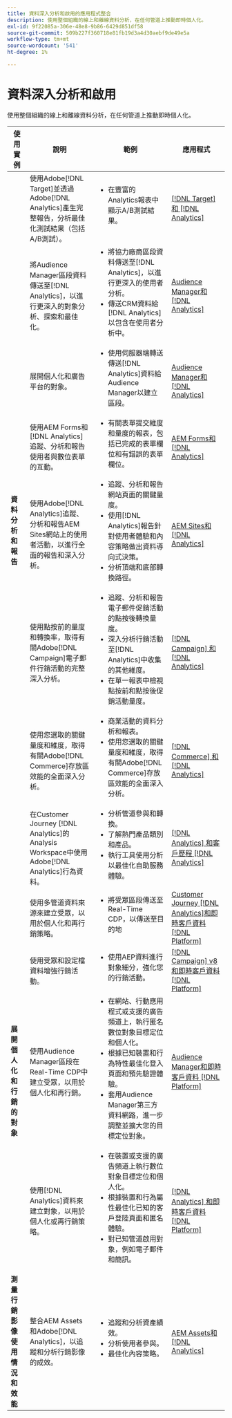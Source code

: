 ```yaml
---
title: 資料深入分析和啟用的應用程式整合
description: 使用整個組織的線上和離線資料分析，在任何管道上推動即時個人化。
exl-id: 9f22085a-306e-48e8-9b86-6429d851df58
source-git-commit: 509b227f360718e81fb19d3a4d30aebf9de49e5a
workflow-type: tm+mt
source-wordcount: '541'
ht-degree: 1%

---
```


# 資料深入分析和啟用

使用整個組織的線上和離線資料分析，在任何管道上推動即時個人化。

<table>

<thead>
    <tr>
      <th>使用實例</th>
      <th>說明</th>
      <th>範例</th>
      <th>應用程式</th>
    </tr>
  </thead>

<tbody>
  <!--  ROW 2  -->
 <tr>
   <td rowspan="8"><b>資料分析和報告</b></td>

<!--  ROW 2a  -->
<td>使用Adobe[!DNL Target]並透過Adobe[!DNL Analytics]產生完整報告，分析最佳化測試結果（包括A/B測試）。</td>
   <td><ul style="margin-top: 0;">
        <li>在豐富的Analytics報表中顯示A/B測試結果。</li>
       </ul></td>
   <td><a href="../integrations-between-applications/target/target-analytics.md" target="_blank" rel="noopener noreferrer">[!DNL Target] 和 [!DNL Analytics]</a></td>
  </tr>

<!--  ROW 2b  -->
<tr>
   <td>將Audience Manager區段資料傳送至[!DNL Analytics]，以進行更深入的對象分析、探索和最佳化。</td>
    <td><ul style="margin-top: 0;">
        <li>將協力廠商區段資料傳送至[!DNL Analytics]，以進行更深入的使用者分析。</li>
        <li>傳送CRM資料給[!DNL Analytics]以包含在使用者分析中。</li>
       </ul></td>
   <td><a href="../integrations-between-applications/aam/aam-analytics.md" target="_blank" rel="noopener noreferrer">Audience Manager和 [!DNL Analytics]</a></td>
 </tr>

<!--  ROW 2c -->
<tr>
   <td>展開個人化和廣告平台的對象。</td>
    <td><ul style="margin-top: 0;">
        <li>使用伺服器端轉送傳送[!DNL Analytics]資料給Audience Manager以建立區段。</li>
       </ul></td>
   <td><a href="../integrations-between-applications/aam/aam-analytics.md" target="_blank" rel="noopener noreferrer">Audience Manager和 [!DNL Analytics]</a></td>
 </tr>

<!--  ROW 2d  -->
<tr>
   <td>使用AEM Forms和[!DNL Analytics]追蹤、分析和報告使用者與數位表單的互動。 </td>
   <td><ul style="margin-top: 0;">
        <li>有關表單提交維度和量度的報表，包括已完成的表單欄位和有錯誤的表單欄位。</li>
       </ul></td>
   <td><a href="../integrations-between-applications/experience-manager/experience-manager-analytics.md" target="_blank" rel="noopener noreferrer">AEM Forms和 [!DNL Analytics]</a></td>
 </tr>

<!--  ROW 2e  -->
<tr>
   <td>使用Adobe[!DNL Analytics]追蹤、分析和報告AEM Sites網站上的使用者活動，以進行全面的報告和深入分析。</td>
   <td><ul style="margin-top: 0;">
        <li>追蹤、分析和報告網站頁面的關鍵量度。</li>
        <li>使用[!DNL Analytics]報告針對使用者體驗和內容策略做出資料導向式決策。</li>
        <li>分析頂端和底部轉換路徑。</li>
       </ul></td>
   <td><a href="../integrations-between-applications/experience-manager/experience-manager-analytics.md" target="_blank" rel="noopener noreferrer">AEM Sites和 [!DNL Analytics]</a></td>
 </tr>

<!--  ROW 2f  -->
<tr>
   <td>使用點按前的量度和轉換率，取得有關Adobe[!DNL Campaign]電子郵件行銷活動的完整深入分析。</td>
   <td><ul style="margin-top: 0;">
        <li>追蹤、分析和報告電子郵件促銷活動的點按後轉換量度。</li>
        <li>深入分析行銷活動至[!DNL Analytics]中收集的其他維度。</li>
        <li>在單一報表中檢視點按前和點按後促銷活動量度。</li>
       </ul></td>
   <td><a href="../integrations-between-applications/campaign/campaign-analytics.md" target="_blank" rel="noopener noreferrer">[!DNL Campaign] 和 [!DNL Analytics]</a></td>
 </tr>

<!--  ROW 2g  -->
<tr>
   <td>使用您選取的關鍵量度和維度，取得有關Adobe[!DNL Commerce]存放區效能的全面深入分析。</td>
   <td><ul style="margin-top: 0;">
        <li>商業活動的資料分析和報表。</li>
        <li>使用您選取的關鍵量度和維度，取得有關Adobe[!DNL Commerce]存放區效能的全面深入分析。</li>
       </ul></td>
   <td><a href="../integrations-between-applications/commerce/commerce-analytics.md" target="_blank" rel="noopener noreferrer">[!DNL Commerce] 和 [!DNL Analytics]</a></td>
 </tr>

<!--  ROW 2h  -->
<tr>
   <td>在Customer Journey [!DNL Analytics]的Analysis Workspace中使用Adobe[!DNL Analytics]行為資料。</td>
   <td><ul style="margin-top: 0;">
        <li>分析管道參與和轉換。</li>
        <li>了解熱門產品類別和產品。</li>
        <li>執行工具使用分析以最佳化自助服務體驗。</li>
       </ul></td>
   <td><a href="../integrations-between-applications/analytics/analytics-customer-journey-analytics.md" target="_blank" rel="noopener noreferrer">[!DNL Analytics] 和客戶歷程 [!DNL Analytics]</a></td>
 </tr>


<!--  Row 3  -->
<tr>
  <td rowspan="5"><b>展開個人化和行銷的對象</b></td>
 </tr>

<!--  ROW 3a  -->
<tr>
  <td>使用多管道資料來源來建立受眾，以用於個人化和再行銷策略。</td>
  <td><ul style="margin-top: 0;"><li>將受眾區段傳送至Real-Time CDP，以傳送至目的地</li>
     </ul></td>
  <td><a href="../integrations-between-applications/rtcdp/rtcdp-cja.md" target="_blank" rel="noopener noreferrer">Customer Journey [!DNL Analytics]和即時客戶資料 [!DNL Platform]</a></td>
 </tr>

<!--  ROW 3c  -->
<tr>
  <td>使用受眾和設定檔資料增強行銷活動。</td>
  <td><ul style="margin-top: 0;">
        <li>使用AEP資料進行對象細分，強化您的行銷活動。</li>
      </ul></td>
   <td><a href="../integrations-between-applications/campaign/campaign-rtcdp.md">[!DNL Campaign] v8和即時客戶資料 [!DNL Platform]</a></td>
 </tr>

<!--  ROW 3d  -->
<tr>
  <td>使用Audience Manager區段在Real-Time CDP中建立受眾，以用於個人化和再行銷。</td>
  <td><ul style="margin-top: 0;">
        <li>在網站、行動應用程式或支援的廣告頻道上，執行匿名數位對象目標定位和個人化。</li>
        <li>根據已知裝置和行為特性最佳化登入頁面和預先驗證體驗。</li>
        <li>套用Audience Manager第三方資料網路，進一步調整並擴大您的目標定位對象。</li>
      </ul></td>
  <td><a href="../integrations-between-applications/aam/aam-rtcdp.md" target="_blank" rel="noopener noreferrer">Audience Manager和即時客戶資料 [!DNL Platform]</a></td>
 </tr>

<!--  ROW 3e  -->
<td>使用[!DNL Analytics]資料來建立對象，以用於個人化或再行銷策略。</td>
   <td><ul style="margin-top: 0;"><li>在裝置或支援的廣告頻道上執行數位對象目標定位和個人化。</li>
           <li>根據裝置和行為屬性最佳化已知的客戶登陸頁面和匿名體驗。</li>
           <li>對已知管道啟用對象，例如電子郵件和簡訊。</li>
        </ul></td>
   <td><a href="../integrations-between-applications/analytics/analytics-rtcdp.md" target="_blank" rel="noopener noreferrer">[!DNL Analytics] 和即時客戶資料 [!DNL Platform]</a></td>


<!--  ROW 4  -->
<tr>
   <td><b>測量行銷影像使用情況和效能</b></td>
   <td>整合AEM Assets和Adobe[!DNL Analytics]，以追蹤和分析行銷影像的成效。</td>
   <td><ul style="margin-top: 0;"><li>追蹤和分析資產績效。</li>
           <li>分析使用者參與。</li>
           <li>最佳化內容策略。</li>
        </ul></td>
   <td><a href="../integrations-between-applications/experience-manager/experience-manager-analytics.md" target="_blank" rel="noopener noreferrer">AEM Assets和 [!DNL Analytics]</a></td>
 </tr>
 </tbody>
 </table>
